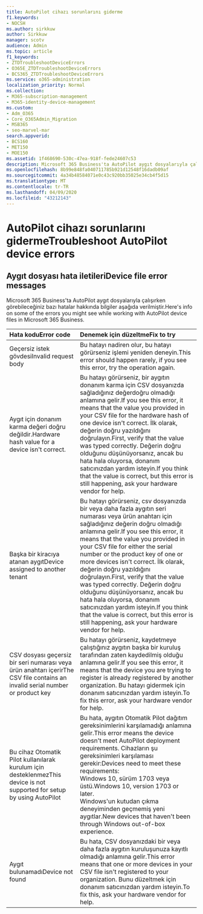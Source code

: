```yaml
---
title: AutoPilot cihazı sorunlarını giderme
f1.keywords:
- NOCSH
ms.author: sirkkuw
author: Sirkkuw
manager: scotv
audience: Admin
ms.topic: article
f1_keywords:
- ZTDTroubleshootDeviceErrors
- O365E_ZTDTroubleshootDeviceErrors
- BCS365_ZTDTroubleshootDeviceErrors
ms.service: o365-administration
localization_priority: Normal
ms.collection:
- M365-subscription-management
- M365-identity-device-management
ms.custom:
- Adm_O365
- Core_O365Admin_Migration
- MSB365
- seo-marvel-mar
search.appverid:
- BCS160
- MET150
- MOE150
ms.assetid: 1f468690-530c-47ea-918f-fede24607c53
description: Microsoft 365 Business'ta AutoPilot aygıt dosyalarıyla çalışırken görebileceğiniz hataları nasıl giderdiğinizi öğrenin.
ms.openlocfilehash: 8b99e848fa040711785b921d12548f16dadb09af
ms.sourcegitcommit: 4a34b48584071e0c43c920bb35025e34cb4f5d15
ms.translationtype: MT
ms.contentlocale: tr-TR
ms.lasthandoff: 04/09/2020
ms.locfileid: "43212143"
---
```

# <a name="troubleshoot-autopilot-device-errors"></a><span data-ttu-id="58e3b-103">AutoPilot cihazı sorunlarını giderme</span><span class="sxs-lookup"><span data-stu-id="58e3b-103">Troubleshoot AutoPilot device errors</span></span>

## <a name="device-file-error-messages"></a><span data-ttu-id="58e3b-104">Aygıt dosyası hata iletileri</span><span class="sxs-lookup"><span data-stu-id="58e3b-104">Device file error messages</span></span>

<span data-ttu-id="58e3b-105">Microsoft 365 Business'ta AutoPilot aygıt dosyalarıyla çalışırken görebileceğiniz bazı hatalar hakkında bilgiler aşağıda verilmiştir.</span><span class="sxs-lookup"><span data-stu-id="58e3b-105">Here's info on some of the errors you might see while working with AutoPilot device files in Microsoft 365 Business.</span></span> 
  
|<span data-ttu-id="58e3b-106">**Hata kodu**</span><span class="sxs-lookup"><span data-stu-id="58e3b-106">**Error code**</span></span>|<span data-ttu-id="58e3b-107">**Denemek için düzeltme**</span><span class="sxs-lookup"><span data-stu-id="58e3b-107">**Fix to try**</span></span>|
|:-----|:-----|
|<span data-ttu-id="58e3b-108">Geçersiz istek gövdesi</span><span class="sxs-lookup"><span data-stu-id="58e3b-108">Invalid request body</span></span>  <br/> |<span data-ttu-id="58e3b-109">Bu hatayı nadiren olur, bu hatayı görürseniz işlemi yeniden deneyin.</span><span class="sxs-lookup"><span data-stu-id="58e3b-109">This error should happen rarely, if you see this error, try the operation again.</span></span>  <br/> |
|<span data-ttu-id="58e3b-110">Aygıt için donanım karma değeri doğru değildir.</span><span class="sxs-lookup"><span data-stu-id="58e3b-110">Hardware hash value for a device isn't correct.</span></span>  <br/> |<span data-ttu-id="58e3b-111">Bu hatayı görürseniz, bir aygıtın donanım karma için CSV dosyanızda sağladığınız değerdoğru olmadığı anlamına gelir.</span><span class="sxs-lookup"><span data-stu-id="58e3b-111">If you see this error, it means that the value you provided in your CSV file for the hardware hash of one device isn't correct.</span></span> <span data-ttu-id="58e3b-112">İlk olarak, değerin doğru yazıldığını doğrulayın.</span><span class="sxs-lookup"><span data-stu-id="58e3b-112">First, verify that the value was typed correctly.</span></span> <span data-ttu-id="58e3b-113">Değerin doğru olduğunu düşünüyorsanız, ancak bu hata hala oluyorsa, donanım satıcınızdan yardım isteyin.</span><span class="sxs-lookup"><span data-stu-id="58e3b-113">If you think that the value is correct, but this error is still happening, ask your hardware vendor for help.</span></span>  <br/> |
|<span data-ttu-id="58e3b-114">Başka bir kiracıya atanan aygıt</span><span class="sxs-lookup"><span data-stu-id="58e3b-114">Device assigned to another tenant</span></span>  <br/> |<span data-ttu-id="58e3b-115">Bu hatayı görürseniz, csv dosyanızda bir veya daha fazla aygıtın seri numarası veya ürün anahtarı için sağladığınız değerin doğru olmadığı anlamına gelir.</span><span class="sxs-lookup"><span data-stu-id="58e3b-115">If you see this error, it means that the value you provided in your CSV file for either the serial number or the product key of one or more devices isn't correct.</span></span> <span data-ttu-id="58e3b-116">İlk olarak, değerin doğru yazıldığını doğrulayın.</span><span class="sxs-lookup"><span data-stu-id="58e3b-116">First, verify that the value was typed correctly.</span></span> <span data-ttu-id="58e3b-117">Değerin doğru olduğunu düşünüyorsanız, ancak bu hata hala oluyorsa, donanım satıcınızdan yardım isteyin.</span><span class="sxs-lookup"><span data-stu-id="58e3b-117">If you think that the value is correct, but this error is still happening, ask your hardware vendor for help.</span></span>  <br/> |
|<span data-ttu-id="58e3b-118">CSV dosyası geçersiz bir seri numarası veya ürün anahtarı içerir</span><span class="sxs-lookup"><span data-stu-id="58e3b-118">The CSV file contains an invalid serial number or product key</span></span>  <br/> |<span data-ttu-id="58e3b-119">Bu hatayı görürseniz, kaydetmeye çalıştığınız aygıtın başka bir kuruluş tarafından zaten kaydedilmiş olduğu anlamına gelir.</span><span class="sxs-lookup"><span data-stu-id="58e3b-119">If you see this error, it means that the device you are trying to register is already registered by another organization.</span></span> <span data-ttu-id="58e3b-120">Bu hatayı gidermek için donanım satıcınızdan yardım isteyin.</span><span class="sxs-lookup"><span data-stu-id="58e3b-120">To fix this error, ask your hardware vendor for help.</span></span>  <br/> |
|<span data-ttu-id="58e3b-121">Bu cihaz Otomatik Pilot kullanılarak kurulum için desteklenmez</span><span class="sxs-lookup"><span data-stu-id="58e3b-121">This device is not supported for setup by using AutoPilot</span></span>  <br/> | <span data-ttu-id="58e3b-122">Bu hata, aygıtın Otomatik Pilot dağıtım gereksinimlerini karşılamadığı anlamına gelir.</span><span class="sxs-lookup"><span data-stu-id="58e3b-122">This error means the device doesn't meet AutoPilot deployment requirements.</span></span> <span data-ttu-id="58e3b-123">Cihazların şu gereksinimleri karşılaması gerekir:</span><span class="sxs-lookup"><span data-stu-id="58e3b-123">Devices need to meet these requirements:</span></span>  <br/>  <span data-ttu-id="58e3b-124">Windows 10, sürüm 1703 veya üstü.</span><span class="sxs-lookup"><span data-stu-id="58e3b-124">Windows 10, version 1703 or later.</span></span>  <br/>  <span data-ttu-id="58e3b-125">Windows'un kutudan çıkma deneyiminden geçmemiş yeni aygıtlar.</span><span class="sxs-lookup"><span data-stu-id="58e3b-125">New devices that haven't been through Windows out-of-box experience.</span></span>  <br/> |
|<span data-ttu-id="58e3b-126">Aygıt bulunamadı</span><span class="sxs-lookup"><span data-stu-id="58e3b-126">Device not found</span></span>  <br/> |<span data-ttu-id="58e3b-127">Bu hata, CSV dosyanızdaki bir veya daha fazla aygıtın kuruluşunuza kayıtlı olmadığı anlamına gelir.</span><span class="sxs-lookup"><span data-stu-id="58e3b-127">This error means that one or more devices in your CSV file isn't registered to your organization.</span></span> <span data-ttu-id="58e3b-128">Bunu düzeltmek için donanım satıcınızdan yardım isteyin.</span><span class="sxs-lookup"><span data-stu-id="58e3b-128">To fix this, ask your hardware vendor for help.</span></span>  <br/> |
